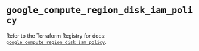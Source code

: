 # `google_compute_region_disk_iam_policy`

Refer to the Terraform Registry for docs: [`google_compute_region_disk_iam_policy`](https://registry.terraform.io/providers/hashicorp/google/5.31.1/docs/resources/compute_region_disk_iam_policy).
